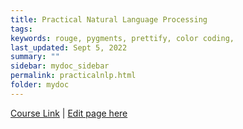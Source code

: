 ```yaml
---
title: Practical Natural Language Processing
tags: 
keywords: rouge, pygments, prettify, color coding,
last_updated: Sept 5, 2022
summary: ""
sidebar: mydoc_sidebar
permalink: practicalnlp.html
folder: mydoc
---
```


[Course Link](https://learning.oreilly.com/library/view/practical-natural-language/9781492054047/ch03.html) |
[Edit page here](https://github.com/bhbharat/bhbharat.github.io/edit/gh-pages/pages/mydoc/book-Practical-NLP.md)


